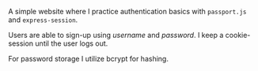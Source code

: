 A simple website where I practice authentication basics with `passport.js` and `express-session`.

Users are able to sign-up using *username* and *password*. I keep a cookie-session until the user logs out.

For password storage I utilize bcrypt for hashing.